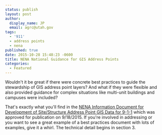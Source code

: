 ```yaml
---
status: publish
layout: post
author:
  display_name: JP
  email: agrc@utah.gov
tags:
  - '911'
  - address points
  - nena
published: true
date: 2015-10-28 15:48:23 -0600
title: NENA National Guidance for GIS Address Points
categories:
  - Featured
---
```

<p>Wouldn't it be great if there were concrete best practices to guide the stewardship of GIS address point layers? And what if they were flexible and also provided guidance for complex situations like multi-unit buildings and campuses were included? </p>
<p>That's exactly what you'll find in the <a href="https://www.nena.org/?SSAP">NENA Information Document for Development of Site/Structure Address Point GIS Data for 9-1-1</a> which was approved for publication on 9/18/2015. If you're involved in addressing or you want to see a great example of a best practices document with lots of examples, give it a whirl. The technical detail begins in section 3.</p>
